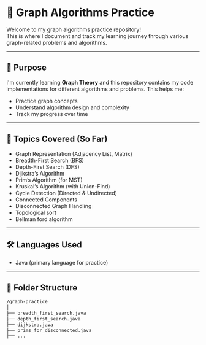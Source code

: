 # 📘 Graph Algorithms Practice

Welcome to my graph algorithms practice repository!  
This is where I document and track my learning journey through various graph-related problems and algorithms.

---

## 📌 Purpose

I'm currently learning **Graph Theory** and this repository contains my code implementations for different algorithms and problems. This helps me:

- Practice graph concepts
- Understand algorithm design and complexity
- Track my progress over time

---

## 🧠 Topics Covered (So Far)

- Graph Representation (Adjacency List, Matrix)
- Breadth-First Search (BFS)
- Depth-First Search (DFS)
- Dijkstra’s Algorithm
- Prim’s Algorithm (for MST)
- Kruskal’s Algorithm (with Union-Find)
- Cycle Detection (Directed & Undirected)
- Connected Components
- Disconnected Graph Handling
- Topological sort
- Bellman ford algorithm

---

## 🛠️ Languages Used

- Java (primary language for practice)

---

## 📂 Folder Structure

```bash
/graph-practice
│
├── breadth_first_search.java
├── depth_first_search.java
├── dijkstra.java
├── prims_for_disconnected.java
├── ...
